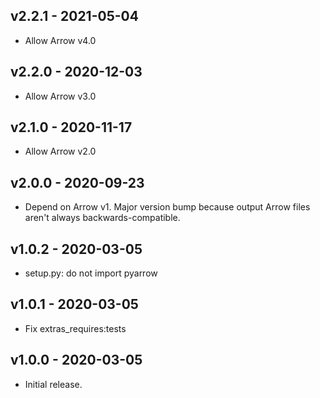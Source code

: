 v2.2.1 - 2021-05-04
-------------------

* Allow Arrow v4.0

v2.2.0 - 2020-12-03
-------------------

* Allow Arrow v3.0

v2.1.0 - 2020-11-17
-------------------

* Allow Arrow v2.0 

v2.0.0 - 2020-09-23
-------------------

* Depend on Arrow v1. Major version bump because output Arrow files aren't
  always backwards-compatible.

v1.0.2 - 2020-03-05
-------------------

* setup.py: do not import pyarrow

v1.0.1 - 2020-03-05
-------------------

* Fix extras_requires:tests

v1.0.0 - 2020-03-05
-------------------

* Initial release.
